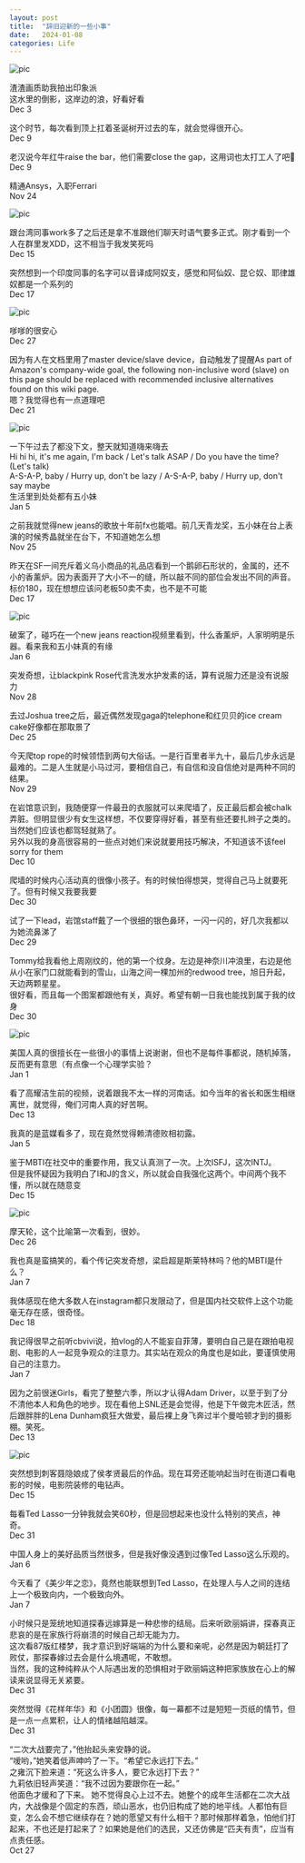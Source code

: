 ```yaml
---
layout: post
title:  "辞旧迎新的一些小事"
date:   2024-01-08
categories: Life
---
```

![pic](/image/new_year_1.jpg)

​渣渣画质助我拍出印象派\
这水里的倒影，这岸边的浪，好看好看\
Dec 3

这个时节，每次看到顶上扛着圣诞树开过去的车，就会觉得很开心。\
Dec 9

老汉说今年红牛raise the bar，他们需要close the gap，这用词也太打工人了吧🤣\
Dec 9

精通Ansys，入职Ferrari\
Nov 24

![pic](/image/new_year_2.png)

跟台湾同事work多了之后还是拿不准跟他们聊天时语气要多正式。刚才看到一个人在群里发XDD，这不相当于我发笑死吗\
Dec 15

突然想到一个印度同事的名字可以音译成阿奴支，感觉和阿仙奴、昆仑奴、耶律雄奴都是一个系列的\
Dec 17

![pic](/image/new_year_3.png)

嗲嗲的很安心\
Dec 27

因为有人在文档里用了master device/slave device，自动触发了提醒As part of Amazon's company-wide goal, the following non-inclusive word (slave) on this page should be replaced with recommended inclusive alternatives found on this wiki page.\
嗯？我觉得也有一点道理吧\
Dec 21

![pic](/image/new_year_4.jpg)

一下午过去了都没下文，整天就知道嗨来嗨去\
Hi hi hi, it's me again, I'm back / Let's talk ASAP / Do you have the time?\
(Let's talk)\
A-S-A-P, baby / Hurry up, don't be lazy / A-S-A-P, baby / Hurry up, don't say maybe\
生活里到处处都有五小妹\
Jan 5

之前我就觉得new jeans的歌放十年前fx也能唱。前几天青龙奖，五小妹在台上表演的时候秀晶就坐在台下，不知道她怎么想\
Nov 25

昨天在SF一间充斥着义乌小商品的礼品店看到一个鹅卵石形状的，金属的，还不小的香薰炉。因为表面开了大小不一的缝，所以敲不同的部位会发出不同的声音。标价180，现在想想应该问老板50卖不卖，也不是不可能\
Dec 17

![pic](/image/new_year_5.jpg)

破案了，碰巧在一个new jeans reaction视频里看到，什么香薰炉，人家明明是乐器。看来我和五小妹真的有缘\
Jan 6

突发奇想，让blackpink Rose代言洗发水护发素的话，算有说服力还是没有说服力\
Nov 28

去过Joshua tree之后，最近偶然发现gaga的telephone和红贝贝的ice cream cake好像都在那取景了\
Dec 25

今天爬top rope的时候领悟到两句大俗话。一是行百里者半九十，最后几步永远是最难的。二是人生就是小马过河，要相信自己，有自信和没自信绝对是两种不同的结果。\
Nov 29

在岩馆意识到，我随便穿一件最丑的衣服就可以来爬墙了，反正最后都会被chalk弄脏。但明显很少有女生这样想，不仅要穿得好看，甚至有些还要扎辫子之类的。当然她们应该也都驾轻就熟了。\
另外以我的身高很容易的一些点对她们来说就要用技巧解决，不知道该不该feel sorry for them\
Dec 10

爬墙的时候内心活动真的很像小孩子。有的时候怕得想哭，觉得自己马上就要死了。但有时候又我要我要\
Dec 30

试了一下lead，岩馆staff戴了一个很细的银色鼻环，一闪一闪的，好几次我都以为她流鼻涕了\
Dec 29

Tommy给我看他上周刚纹的，他的第一个纹身。左边是神奈川冲浪里，右边是他从小在家门口就能看到的雪山，山海之间一棵加州的redwood tree，旭日升起，天边两颗星星。\
很好看，而且每一个图案都跟他有关，真好。希望有朝一日我也能找到属于我的纹身\
Dec 30

![pic](/image/new_year_6.jpg)

美国人真的很擅长在一些很小的事情上说谢谢，但也不是每件事都说，随机掉落，反而更有意思（有点像一个心理学实验？\
Jan 1


看了高耀洁生前的视频，说着跟我不太一样的河南话。如今当年的省长和医生相继离世，就觉得，俺们河南人真的好苦啊。\
Dec 13

我真的是蓝媒看多了，现在竟然觉得赖清德败相初露。\
Jan 5

鉴于MBTI在社交中的重要作用，我又认真测了一次。上次ISFJ，这次INTJ。\
但是我怀疑因为我明白了I和J的含义，所以就会自我强化这两个。中间两个我不懂，所以就在随意变\
Dec 15

![pic](/image/new_year_7.jpg)

摩天轮，这个比喻第一次看到，很妙。\
Dec 26

我也真是蛮搞笑的，看个传记突发奇想，梁启超是斯莱特林吗？他的MBTI是什么？\
Jan 7

我体感现在绝大多数人在instagram都只发限动了，但是国内社交软件上这个功能毫无存在感，很奇怪。\
Dec 18

我记得很早之前听cbvivi说，拍vlog的人不能妄自菲薄，要明白自己是在跟拍电视剧、电影的人一起竞争观众的注意力。其实站在观众的角度也是如此，要谨慎使用自己的注意力。\
Jan 7

因为之前很迷Girls，看完了整整六季，所以才认得Adam Driver，以至于到了分不清他本人和角色的地步。现在看他上SNL还是会觉得，他是下午做完木匠活，然后跟胖胖的Lena Dunham疯狂大做爱，最后裸上身飞奔过半个曼哈顿才到的摄影棚。笑死。\
Dec 13

![pic](/image/new_year_8.jpg)

突然想到刺客聂隐娘成了侯孝贤最后的作品。现在耳旁还能响起当时在街道口看电影的时候，电影院装修的电钻声。\
Dec 15

每看Ted Lasso一分钟我就会笑60秒，但是回想起来也没什么特别的笑点，神奇。\
Dec 31

中国人身上的美好品质当然很多，但是我好像没遇到过像Ted Lasso这么乐观的。\
Jan 6

今天看了《美少年之恋》，竟然也能联想到Ted Lasso，在处理人与人之间的连结上一个极致向内，一个极致向外。\
Jan 7

小时候只是笼统地知道探春远嫁算是一种悲惨的结局。后来听欧丽娟讲，探春真正悲哀的是在家族行将崩溃的时候自己却无能为力。\
这次看87版红楼梦，我才意识到好端端的为什么要和亲呢，必然是因为朝廷打了败仗，那探春嫁过去会是什么境遇呢，不敢想。\
当然，我的这种纯粹从个人际遇出发的恐惧相对于欧丽娟这种把家族放在心上的解读来说显得无关紧要。\
Dec 31

突然觉得《花样年华》和《小团圆》很像，每一幕都不过是短短一页纸的情节，但是一点一点累积，让人的情绪越陷越深。\
Dec 31

“二次大战要完了，”他抬起头来安静的说。\
“嗳哟，”她笑着低声呻吟了一下。“希望它永远打下去。”\
之雍沉下脸来道：“死这么许多人，要它永远打下去？”\
九莉依旧轻声笑道：“我不过因为要跟你在一起。”\
他面色才缓和了下来。
她不觉得良心上过不去。她整个的成年生活都在二次大战内，大战像是个固定的东西，顽山恶水，也仍旧构成了她的地平线。人都怕有巨变，怎么会不想它继续存在？她的愿望又有什么相干？那时候那样着急，怕他们打起来，不也还是打起来了？如果她是他们的选民，又还仿佛是“匹夫有责”，应当有点责任感。\
Oct 27





